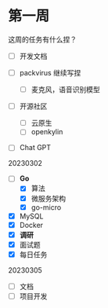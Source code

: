 # 第一周
这周的任务有什么捏？
- [ ] 开发文档
- [ ] packvirus 继续写捏
	- [ ] 麦克风，语音识别模型
- [ ] 开源社区
	- [ ] 云原生
	- [ ] openkylin
- [ ] Chat GPT


20230302
- [ ] **Go**
	- [x] 算法
	- [x] 微服务架构
	- [x] go-micro
- [x] MySQL
- [x] Docker
- [x] **调研**
- [x] 面试题
- [x] 每日任务

20230305
- [ ] 文档
- [ ] 项目开发
